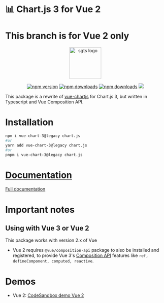 # 📊 Chart.js 3 for Vue 2

# This branch is for Vue 2 only

<p align="center">
  <a href='https://sgts.netlify.com/'>
    <img width='100' src="https://raw.githubusercontent.com/victorgarciaesgi/vue-chart-3/main/media/logo.svg" alt="sgts logo">
  </a>
</p>

<div align='center'>

[![npm version][npm-version-src]][npm-version-href]
[![npm downloads][npm-downloads-src]][npm-downloads-href]
[![npm downloads][npm-total-downloads-src]][npm-downloads-href]
<img src='https://img.shields.io/npm/l/vue-chart-3.svg'>

</div>

[npm-version-src]: https://img.shields.io/npm/v/vue-chart-3.svg
[npm-version-href]: https://www.npmjs.com/package/vue-chart-3
[npm-downloads-src]: https://img.shields.io/npm/dm/vue-chart-3.svg
[npm-total-downloads-src]: https://img.shields.io/npm/dt/vue-chart-3.svg
[npm-downloads-href]: https://www.npmjs.com/package/vue-chart-3

This package is a rewrite of [vue-chartjs](https://github.com/apertureless/vue-chartjs) for Chart.js 3, but written in Typescript and Vue Composition API.

# Installation

```bash
npm i vue-chart-3@legacy chart.js
#or
yarn add vue-chart-3@legacy chart.js
#or
pnpm i vue-chart-3@legacy chart.js
```

# [Documentation](https://vue-chart-3.netlify.app/)

[Full documentation](https://vue-chart-3.netlify.app/)

# Important notes

## Using with Vue 3 or Vue 2

This package works with version 2.x of Vue

- Vue 2 requires `@vue/composition-api` package to also be installed and registered, to provide Vue 3's [Composition API](https://v3.vuejs.org/guide/composition-api-introduction.html) features like `ref, defineComponent, computed, reactive`.

# Demos

- Vue 2: [CodeSandbox demo Vue 2](https://codesandbox.io/s/vue-chart-3-vue-2-mrtej)
